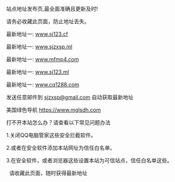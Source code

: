 站点地址发布页,最全面准确且更新及时!

请务必收藏此页面，防止地址丢失。

最新地址一: www.sj123.cf

最新地址一: www.sjzxsp.ml

最新地址一: www.mfmp4.com

最新地址一: www.sj123.ml

最新地址一: www.cq1288.com

发送任意邮件到 sjzxsp@gmail.com 自动获取最新地址


美国绿色导航 https://www.mglsdh.com


打不开本站怎么办？请查看以下常见问题办法

1.关闭QQ电脑管家这些安全拦截软件。

2.或者在安全软件添加本站网址为信任白名单。

3.在安全软件，或者浏览器这些设置本站为可信站点，信任白名单这些。

 
请收藏此页面，随时获得最新地址
